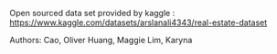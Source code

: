 Open sourced data set provided by kaggle : https://www.kaggle.com/datasets/arslanali4343/real-estate-dataset


Authors: 
Cao, Oliver
Huang, Maggie
Lim, Karyna 
